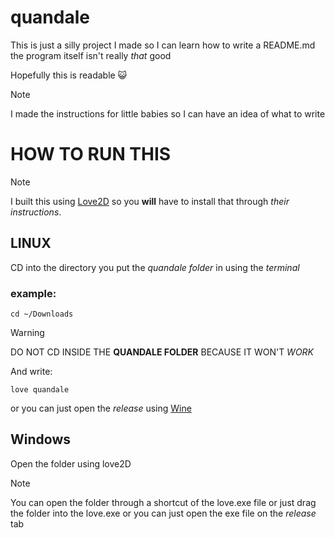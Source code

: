 # quandale

This is just a silly project I made so I can learn how to write a README.md the program itself isn't really *that* good

Hopefully this is readable :smiley_cat: 

>[!NOTE]
>I made the instructions for little babies so I can have an idea of what to write

# HOW TO RUN THIS

>[!NOTE]
>I built this using [Love2D](https://www.love2d.org/) so you **will** have to install that through *their instructions*.

## LINUX

CD into the directory you put the *quandale folder* in using the *terminal*

### example:
```
cd ~/Downloads
```

>[!WARNING]
>DO NOT CD INSIDE THE **QUANDALE FOLDER** BECAUSE IT WON'T *WORK*

And write:
```
love quandale
```

or you can just open the *release* using [Wine](https://www.winehq.org/)

## Windows

Open the folder using love2D

>[!NOTE]
>You can open the folder through a shortcut of the love.exe file or just drag the folder into the love.exe
>or you can just open the exe file on the *release* tab
